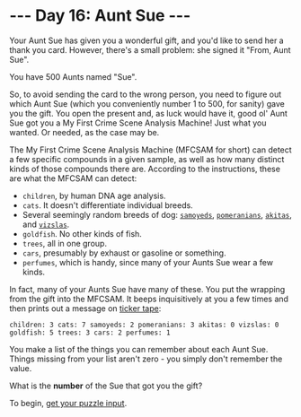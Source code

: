 # --- Day 16: Aunt Sue ---

Your Aunt Sue has given you a wonderful gift, and you'd like to send her a thank you card. However, there's a small
problem: she signed it "From, Aunt Sue".

You have 500 Aunts named "Sue".

So, to avoid sending the card to the wrong person, you need to figure out which Aunt Sue (which you conveniently number
1 to 500, for sanity) gave you the gift. You open the present and, as luck would have it, good ol' Aunt Sue got you a My
First Crime Scene Analysis Machine! Just what you wanted. Or needed, as the case may be.

The My First Crime Scene Analysis Machine (MFCSAM for short) can detect a few specific compounds in a given sample, as
well as how many distinct kinds of those compounds there are. According to the instructions, these are what the MFCSAM
can detect:

* `children`, by human DNA age analysis.
* `cats`. It doesn't differentiate individual breeds.
* Several seemingly random breeds of dog: [`samoyeds`](https://en.wikipedia.org/wiki/Samoyed_dog), [
  `pomeranians`](https://en.wikipedia.org/wiki/Pomeranian_dog),
  [`akitas`](https://en.wikipedia.org/wiki/Akita_(dog_breed)), and [`vizslas`](https://en.wikipedia.org/wiki/Vizsla).
* `goldfish`. No other kinds of fish.
* `trees`, all in one group.
* `cars`, presumably by exhaust or gasoline or something.
* `perfumes`, which is handy, since many of your Aunts Sue wear a few kinds.

In fact, many of your Aunts Sue have many of these. You put the wrapping from the gift into the MFCSAM. It beeps
inquisitively at you a few times and then prints out a message
on [ticker tape](https://en.wikipedia.org/wiki/Ticker_tape):

`children: 3
cats: 7
samoyeds: 2
pomeranians: 3
akitas: 0
vizslas: 0
goldfish: 5
trees: 3
cars: 2
perfumes: 1`

You make a list of the things you can remember about each Aunt Sue. Things missing from your list aren't zero - you
simply don't remember the value.

What is the **number** of the Sue that got you the gift?

To begin, [get your puzzle input](https://adventofcode.com/2015/day/16/input).
